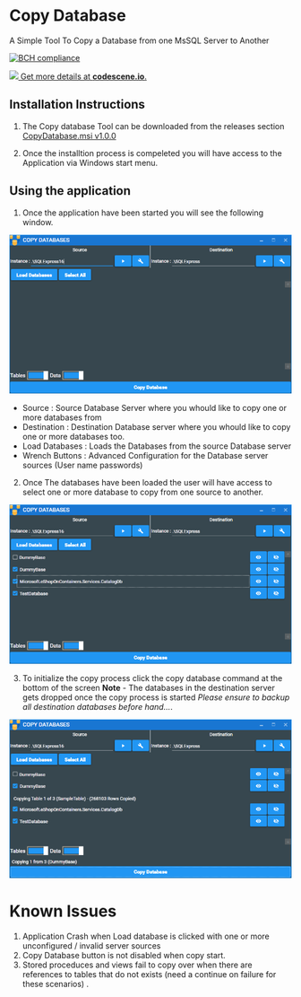 # Copy Database
A Simple Tool To Copy a Database from one MsSQL Server to Another

[![BCH compliance](https://bettercodehub.com/edge/badge/Kimahari/CopyDatabase?branch=master)](https://bettercodehub.com/)

[![](https://codescene.io/projects/5388/status.svg) Get more details at **codescene.io**.](https://codescene.io/projects/5388/jobs/latest-successful/results)

## Installation Instructions

1) The Copy database Tool can be downloaded from the releases section [CopyDatabase.msi v1.0.0](https://github.com/Kimahari/CopyDatabase/releases/download/1.0.0/CopyDatabase.msi)

2) Once the installtion process is compeleted you will have access to the Application via Windows start menu.

## Using the application

1) Once the application have been started you will see the following window.

![alt text](Resources/ApplicationStart.png)

* Source : Source Database Server where you whould like to copy one or more databases from
* Destination : Destination Database server where you whould like to copy one or more databases too.
* Load Databases : Loads the Databases from the source Database server
* Wrench Buttons : Advanced Configuration for the Database server sources (User name passwords)

2) Once The databases have been loaded the user will have access to select one or more database to copy from one source to another.

![alt text](Resources/ApplicationLoaded.png)

3) To initialize the copy process click the copy database command at the bottom of the screen **Note** - The databases in the destination server gets dropped once the copy process is started *Please ensure to backup all destination databases before hand...*.

![alt text](Resources/ApplicationCopyStart.png)

# Known Issues

1) Application Crash when Load database is clicked with one or more unconfigured / invalid server sources
2) Copy Database button is not disabled when copy start.
3) Stored proceduces and views fail to copy over when there are references to tables that do not exists (need a continue on failure for these scenarios) .
